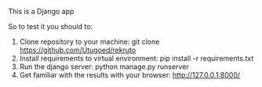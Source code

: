 This is a Django app

So to test it you should to:
 1. Clone repository to your machine:
   git clone https://github.com/Utugoed/rekruto
 2. Install requirements to virtual environment:
   pip install -r requirements.txt
 3. Run the django server:
   python manage.py runserver
 4. Get familiar with the results with your browser:
   http://127.0.0.1:8000/
